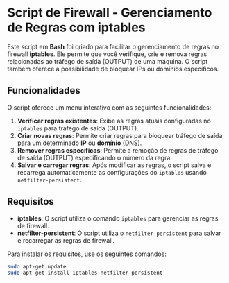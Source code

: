 # Script de Firewall - Gerenciamento de Regras com iptables

Este script em **Bash** foi criado para facilitar o gerenciamento de regras no firewall **iptables**. Ele permite que você verifique, crie e remova regras relacionadas ao tráfego de saída (OUTPUT) de uma máquina. O script também oferece a possibilidade de bloquear IPs ou domínios específicos.

## Funcionalidades

O script oferece um menu interativo com as seguintes funcionalidades:

1. **Verificar regras existentes**: Exibe as regras atuais configuradas no `iptables` para tráfego de saída (OUTPUT).
2. **Criar novas regras**: Permite criar regras para bloquear tráfego de saída para um determinado **IP** ou **domínio** (DNS).
3. **Remover regras específicas**: Permite a remoção de regras de tráfego de saída (OUTPUT) especificando o número da regra.
4. **Salvar e carregar regras**: Após modificar as regras, o script salva e recarrega automaticamente as configurações do `iptables` usando `netfilter-persistent`.

## Requisitos

- **iptables**: O script utiliza o comando `iptables` para gerenciar as regras de firewall.
- **netfilter-persistent**: O script utiliza o `netfilter-persistent` para salvar e recarregar as regras de firewall.

Para instalar os requisitos, use os seguintes comandos:

```bash
sudo apt-get update
sudo apt-get install iptables netfilter-persistent
